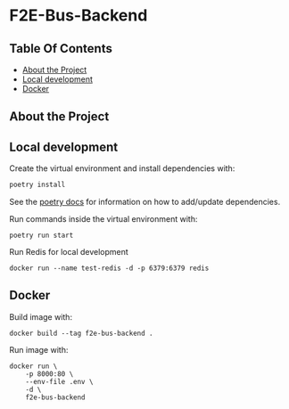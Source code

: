 # F2E-Bus-Backend

## Table Of Contents

- [About the Project](#about-the-project)
- [Local development](#local-development)
- [Docker](#docker)

## About the Project

## Local development

Create the virtual environment and install dependencies with:

```sh
poetry install
```

See the [poetry docs](https://python-poetry.org/docs/) for information on how to add/update dependencies.

Run commands inside the virtual environment with:

```shell
poetry run start
```

Run Redis for local development

```shell
docker run --name test-redis -d -p 6379:6379 redis
```

## Docker

Build image with:

```shell
docker build --tag f2e-bus-backend .
```

Run image with:

```shell
docker run \
    -p 8000:80 \
    --env-file .env \
    -d \
    f2e-bus-backend
```
